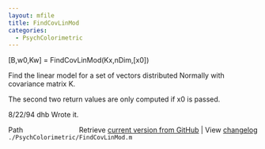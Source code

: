 ```yaml
---
layout: mfile
title: FindCovLinMod
categories:
  - PsychColorimetric
---
```


\[B,w0,Kw\] = FindCovLinMod\(Kx,nDim,\[x0\]\)

Find the linear model for a set of vectors
distributed Normally with covariance matrix K.

The second two return values are only computed
if x0 is passed.

8/22/94     dhb     Wrote it.


<div class="code_header" style="text-align:right;">
  <span style="float:left;">Path&nbsp;&nbsp;</span> <span class="counter">Retrieve <a href=
  "https://raw.github.com/Psychtoolbox-3/Psychtoolbox-3/beta/./PsychColorimetric/FindCovLinMod.m">current version from GitHub</a> | View <a href=
  "https://github.com/Psychtoolbox-3/Psychtoolbox-3/commits/beta/./PsychColorimetric/FindCovLinMod.m">changelog</a></span>
</div>
<div class="code">
  <code>./PsychColorimetric/FindCovLinMod.m</code>
</div>
